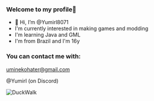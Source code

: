 ### Welcome to my profile💙

- 👋 Hi, I’m @Yumirl8071
- I'm currently interested in making games and modding
- I'm learning Java and GML
- I'm from Brazil and I'm 16y
### You can contact me with:

uminekohater@gmail.com

@Yumirl (on Discord) 

![DuckWalk](https://tenor.com/bVDxI.gif)

